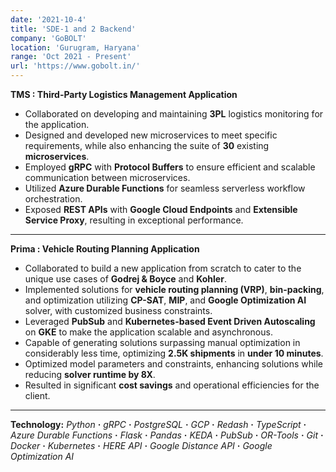 ```yaml
---
date: '2021-10-4'
title: 'SDE-1 and 2 Backend'
company: 'GoBOLT'
location: 'Gurugram, Haryana'
range: 'Oct 2021 - Present'
url: 'https://www.gobolt.in/'
---
```


**TMS : Third-Party Logistics Management Application**

- Collaborated on developing and maintaining **3PL** logistics monitoring for the application.
- Designed and developed new microservices to meet specific requirements, while also enhancing the suite of **30** existing **microservices**.
- Employed **gRPC** with **Protocol Buffers** to ensure efficient and scalable communication between microservices.
- Utilized **Azure Durable Functions** for seamless serverless workflow orchestration.
- Exposed **REST APIs** with **Google Cloud Endpoints** and **Extensible Service Proxy**, resulting in exceptional performance.

---

**Prima : Vehicle Routing Planning Application**

- Collaborated to build a new application from scratch to cater to the unique use cases of **Godrej & Boyce** and **Kohler**.
- Implemented solutions for **vehicle routing planning (VRP)**, **bin-packing**, and optimization utilizing **CP-SAT**, **MIP**, and **Google Optimization AI** solver, with customized business constraints.
- Leveraged **PubSub** and **Kubernetes-based Event Driven Autoscaling** on **GKE** to make the application scalable and asynchronous.
- Capable of generating solutions surpassing manual optimization in considerably less time, optimizing **2.5K shipments** in **under 10 minutes**.
- Optimized model parameters and constraints, enhancing solutions while reducing **solver runtime by 8X**.
- Resulted in significant **cost savings** and operational efficiencies for the client.

---

**Technology:** _Python_ **·** _gRPC_ **·** _PostgreSQL_ **·** _GCP_ **·** _Redash_ **·** _TypeScript_ **·** _Azure Durable Functions_ **·** _Flask_ **·** _Pandas_ **·** _KEDA_ **·** _PubSub_ **·** _OR-Tools_ **·** _Git_ **·** _Docker_ **·** _Kubernetes_ **·** _HERE API_ **·** _Google Distance API_ **·** _Google Optimization AI_
